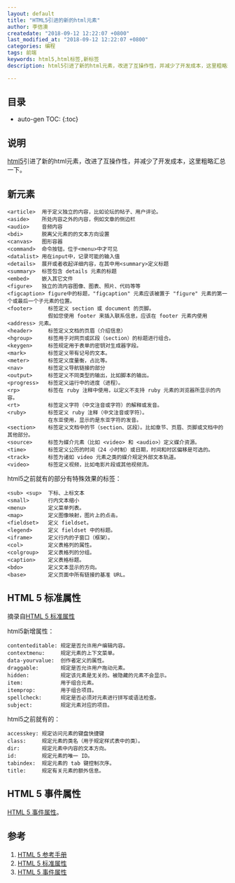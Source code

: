 ```yaml
---
layout: default
title: "HTML5引进的新的html元素"
author: 李佶澳
createdate: "2018-09-12 12:22:07 +0800"
last_modified_at: "2018-09-12 12:22:07 +0800"
categories: 编程
tags: 前端
keywords: html5,html标签,新标签
description: html5引进了新的html元素，改进了互操作性，并减少了开发成本，这里粗略汇总一下

---
```


## 目录
* auto-gen TOC:
{:toc}

## 说明

[html5][1]引进了新的html元素，改进了互操作性，并减少了开发成本，这里粗略汇总一下。

## 新元素

	<article>  用于定义独立的内容，比如论坛的帖子、用户评论。
	<aside>    所处内容之外的内容，例如文章的侧边栏
	<audio>    音频内容
	<bdi>      脱离父元素的的文本方向设置
	<canvas>   图形容器
	<command>  命令按钮，位于<menu>中才可见
	<datalist> 用在input中，记录可能的输入值
	<details>  展开或者收起详细内容，在其中用<summary>定义标题
	<summary>  标签包含 details 元素的标题
	<embed>    嵌入其它文件 
	<figure>   独立的流内容图像、图表、照片、代码等等
	<figcaption> figure中的标题，"figcaption" 元素应该被置于 "figure" 元素的第一个或最后一个子元素的位置。
	<footer>     标签定义 section 或 document 的页脚。
	             假如您使用 footer 来插入联系信息，应该在 footer 元素内使用 <address> 元素。
	<header>     标签定义文档的页眉（介绍信息）
	<hgroup>     标签用于对网页或区段（section）的标题进行组合。
	<keygen>     标签规定用于表单的密钥对生成器字段。
	<mark>       标签定义带有记号的文本。
	<meter>      标签定义度量衡，占比等。
	<nav>        标签定义导航链接的部分
	<output>     标签定义不同类型的输出，比如脚本的输出。
	<progress>   标签定义运行中的进度（进程）。
	<rp>         标签在 ruby 注释中使用，以定义不支持 ruby 元素的浏览器所显示的内容。
	<rt>         标签定义字符（中文注音或字符）的解释或发音。
	<ruby>       标签定义 ruby 注释（中文注音或字符）。
	             在东亚使用，显示的是东亚字符的发音。
	<section>    标签定义文档中的节（section、区段）。比如章节、页眉、页脚或文档中的其他部分。
	<source>     标签为媒介元素（比如 <video> 和 <audio>）定义媒介资源。
	<time>       标签定义公历的时间（24 小时制）或日期，时间和时区偏移是可选的。
	<track>      标签为诸如 video 元素之类的媒介规定外部文本轨道。
	<video>      标签定义视频，比如电影片段或其他视频流。

html5之前就有的部分有特殊效果的标签：

	<sub> <sup>  下标、上标文本
	<small>      行内文本缩小
	<menu>       定义菜单列表。
	<map>        定义图像映射，图片上的点击。
	<fieldset>   定义 fieldset。
	<legend>     定义 fieldset 中的标题。
	<iframe>     定义行内的子窗口（框架）。
	<col>        定义表格列的属性。
	<colgroup>   定义表格列的分组。
	<caption>    定义表格标题。
	<bdo>        定义文本显示的方向。
	<base>       定义页面中所有链接的基准 URL。

## HTML 5 标准属性

摘录自[HTML 5 标准属性][2]

html5新增属性：

	contenteditable: 规定是否允许用户编辑内容。
	contextmenu:     规定元素的上下文菜单。
	data-yourvalue:  创作者定义的属性。
	draggable:       规定是否允许用户拖动元素。
	hidden:          规定该元素是无关的。被隐藏的元素不会显示。
	item:            用于组合元素。
	itemprop:        用于组合项目。
	spellcheck:      规定是否必须对元素进行拼写或语法检查。
	subject:         规定元素对应的项目。

html5之前就有的：

	accesskey: 规定访问元素的键盘快捷键
	class:     规定元素的类名（用于规定样式表中的类）。
	dir:       规定元素中内容的文本方向。
	id:        规定元素的唯一 ID。
	tabindex:  规定元素的 tab 键控制次序。
	title:     规定有关元素的额外信息。

## HTML 5 事件属性

[HTML 5 事件属性][3]。

## 参考

1. [HTML 5 参考手册][1]
2. [HTML 5 标准属性][2]
3. [HTML 5 事件属性][3]

[1]: http://www.w3school.com.cn/html5/html5_reference.asp "HTML 5 参考手册"
[2]: http://www.w3school.com.cn/html5/html5_ref_standardattributes.asp "HTML 5 标准属性"
[3]: http://www.w3school.com.cn/html5/html5_ref_eventattributes.asp "HTML 5 事件属性"
